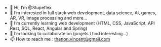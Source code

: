 - 👋 Hi, I’m @Stupeflex
- 👀 I’m interested in full stack web development, data science, AI, games, AR, VR, Image processing and more...
- 🌱 I’m currently learning web development (HTML, CSS, JavaScript, API Rest, SQL, React, Angular and Spring)
- 💞️ I’m looking to collaborate on (projets I find interesting...)
- 📫 How to reach me : thenon.vincent@gmail.com

<!---
Stupeflex/Stupeflex is a ✨ special ✨ repository because its `README.md` (this file) appears on your GitHub profile.
You can click the Preview link to take a look at your changes.
--->

